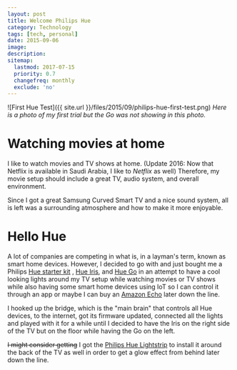 ```yaml
---
layout: post
title: Welcome Philips Hue
category: Technology
tags: [tech, personal]
date: 2015-09-06
image: 
description:
sitemap:
  lastmod: 2017-07-15
  priority: 0.7
  changefreq: monthly
  exclude: 'no'
---
```


![First Hue Test]({{ site.url }}/files/2015/09/philips-hue-first-test.png)
*Here is a photo of my first trial but the Go was not showing in this photo.*

# Watching movies at home

I like to watch movies and TV shows at home. (Update 2016: Now that Netflix is available in Saudi Arabia, I like to *Netflix* as well) Therefore, my movie setup should include a great TV, audio system, and overall environment.

Since I got a great Samsung Curved Smart TV and a nice sound system, all is left was a surrounding atmosphere and how to make it more enjoyable.

# Hello Hue

A lot of companies are competing in what is, in a layman's term, known as smart home devices. However, I decided to go with and just bought me a Philips [Hue starter kit](http://www2.meethue.com/en-us/productdetail/philips-hue-white-and-color-ambiance-starter-kit-a19) , [Hue Iris](http://www2.meethue.com/en-us/productdetail/philips-hue-iris), and [Hue Go](http://www2.meethue.com/en-us/productdetail/philips-hue-go) in an attempt to have a cool looking lights around my TV setup while watching movies or TV shows while also having some smart home devices using IoT so I can control it through an app or maybe I can buy an [Amazon Echo](https://www.amazon.com/Amazon-Echo-And-Alexa-Devices/b?ie=UTF8&node=9818047011) later down the line.

I hooked up the bridge, which is the "main brain" that controls all Hue devices, to the internet, got its firmware updated, connected all the lights and played with it for a while until I decided to have the Iris on the right side of the TV but on the floor while having the Go on the left.

~~I might consider getting~~ I got the [Philips Hue Lightstrip](http://www2.meethue.com/en-us/productdetail/philips-hue-lightstrip) to install it around the back of the TV as well in order to get a glow effect from behind later down the line.


